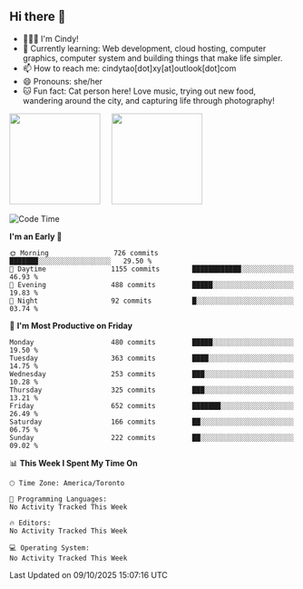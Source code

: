 ## Hi there 👋

<!--
**xinyue296/xinyue296** is a ✨ _special_ ✨ repository because its `README.md` (this file) appears on your GitHub profile.

Here are some ideas to get you started:

- 🔭 I’m currently working on ...
- 🌱 I’m currently learning ...
- 👯 I’m looking to collaborate on ...
- 🤔 I’m looking for help with ...
- 💬 Ask me about ...
- 📫 How to reach me: ...
- 😄 Pronouns: ...
- ⚡ Fun fact: ...
-->
- 👩🏻‍💻 I'm Cindy!
- 🌱 Currently learning: Web development, cloud hosting, computer graphics, computer system and building things that make life simpler.
- 📫 How to reach me: cindytao[dot]xy[at]outlook[dot]com
- 😄 Pronouns: she/her
- 🐱 Fun fact: Cat person here! Love music, trying out new food, wandering around the city, and capturing life through photography!

<!--Github Status: start-->
<div align="left">
  <img height="160em" src="https://github-readme-stats-topaz-two-25.vercel.app/api?username=xinyue296&theme=react&show_icons=true&count_private=true&include_orgs=true&hide=contribs,issues" />
    &nbsp;&nbsp;&nbsp;
  <img height="160em" src="https://github-readme-stats-cindy-taos-projects.vercel.app/api/top-langs/?username=xinyue296&theme=react&count_private=true&include_orgs=true&layout=compact" />
</div>
<!-- Github Status: end-->

<!--START_SECTION:waka-->
![Code Time](http://img.shields.io/badge/Code%20Time-294%20hrs%2036%20mins-blue)

**I'm an Early 🐤** 

```text
🌞 Morning                726 commits         ███████░░░░░░░░░░░░░░░░░░   29.50 % 
🌆 Daytime                1155 commits        ████████████░░░░░░░░░░░░░   46.93 % 
🌃 Evening                488 commits         █████░░░░░░░░░░░░░░░░░░░░   19.83 % 
🌙 Night                  92 commits          █░░░░░░░░░░░░░░░░░░░░░░░░   03.74 % 
```
📅 **I'm Most Productive on Friday** 

```text
Monday                   480 commits         █████░░░░░░░░░░░░░░░░░░░░   19.50 % 
Tuesday                  363 commits         ████░░░░░░░░░░░░░░░░░░░░░   14.75 % 
Wednesday                253 commits         ███░░░░░░░░░░░░░░░░░░░░░░   10.28 % 
Thursday                 325 commits         ███░░░░░░░░░░░░░░░░░░░░░░   13.21 % 
Friday                   652 commits         ███████░░░░░░░░░░░░░░░░░░   26.49 % 
Saturday                 166 commits         ██░░░░░░░░░░░░░░░░░░░░░░░   06.75 % 
Sunday                   222 commits         ██░░░░░░░░░░░░░░░░░░░░░░░   09.02 % 
```


📊 **This Week I Spent My Time On** 

```text
🕑︎ Time Zone: America/Toronto

💬 Programming Languages: 
No Activity Tracked This Week

🔥 Editors: 
No Activity Tracked This Week

💻 Operating System: 
No Activity Tracked This Week
```


 Last Updated on 09/10/2025 15:07:16 UTC
<!--END_SECTION:waka-->
